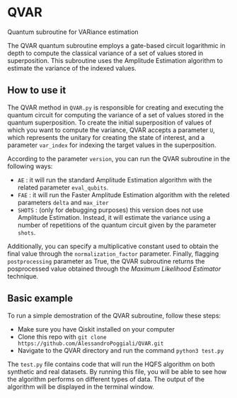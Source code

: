 # QVAR
Quantum subroutine for VARiance estimation

The QVAR quantum subroutine employs a gate-based circuit logarithmic in depth to compute the classical variance of a set of values stored in superposition. This subroutine uses the Amplitude Estimation algorithm to estimate the variance of the indexed values. 

## How to use it

The QVAR method in `QVAR.py` is responsible for creating and executing the quantum circuit for computing the variance of a set of values stored in the quantum superposition. To create the initial superposition of values of which you want to compute the variance, QVAR accepts a parameter `U`, which represents the unitary for creating the state of interest, and a parameter `var_index` for indexing the target values in the superposition.

According to the parameter `version`, you can run the QVAR subroutine in the following ways:

* `AE`    : it will run the standard Amplitude Estimation algorithm with the related parameter `eval_qubits`. 
* `FAE`   : it will run the Faster Amplitude Estimation algorithm with the releted parameters `delta` and `max_iter`
* `SHOTS` : (only for debugging purposes) this version does not use Amplitude Estimation. Instead, it will estimate the variance using a number of repetitions of the quantum circuit given by the parameter `shots`. 

Additionally, you can specify a multiplicative constant used to obtain the final value through the `normalization_factor` parameter. Finally, flagging `postprocessing` parameter as True, the QVAR subroutine returns the posprocessed value obtained through the *Maximum Likelihood Estimator* technique.


## Basic example

To run a simple demostration of the QVAR subroutine, follow these steps:
* Make sure you have Qiskit installed on your computer
* Clone this repo with `git clone https://github.com/AlessandroPoggiali/QVAR.git`
* Navigate to the QVAR directory and run the command `python3 test.py`

The `test.py` file contains code that will run the HQFS algorithm on both synthetic and real datasets. By running this file, you will be able to see how the algorithm performs on different types of data. The output of the algorithm will be displayed in the terminal window.

